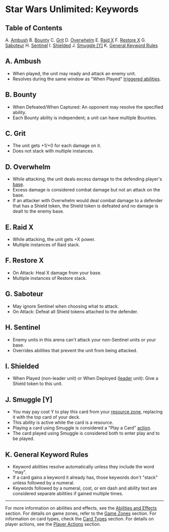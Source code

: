 # Star Wars Unlimited: Keywords

## Table of Contents
A. [Ambush](#a-ambush)
B. [Bounty](#b-bounty)
C. [Grit](#c-grit)
D. [Overwhelm](#d-overwhelm)
E. [Raid X](#e-raid-x)
F. [Restore X](#f-restore-x)
G. [Saboteur](#g-saboteur)
H. [Sentinel](#h-sentinel)
I. [Shielded](#i-shielded)
J. [Smuggle [Y]](#j-smuggle-y)
K. [General Keyword Rules](#k-general-keyword-rules)

## A. Ambush
- When played, the unit may ready and attack an enemy unit.
- Resolves during the same window as "When Played" [triggered abilities](abilities-and-effects.md#a5-triggered-abilities).

## B. Bounty
- When Defeated/When Captured: An opponent may resolve the specified ability.
- Each Bounty ability is independent; a unit can have multiple Bounties.

## C. Grit
- The unit gets +1/+0 for each damage on it.
- Does not stack with multiple instances.

## D. Overwhelm
- While attacking, the unit deals excess damage to the defending player's [base](game-zones.md#a-base-zone).
- Excess damage is considered combat damage but not an attack on the base.
- If an attacker with Overwhelm would deal combat damage to a defender that has a Shield token, the Shield token is defeated and no damage is dealt to the enemy base.

## E. Raid X
- While attacking, the unit gets +X power.
- Multiple instances of Raid stack.

## F. Restore X
- On Attack: Heal X damage from your base.
- Multiple instances of Restore stack.

## G. Saboteur
- May ignore Sentinel when choosing what to attack.
- On Attack: Defeat all Shield tokens attached to the defender.

## H. Sentinel
- Enemy units in this arena can't attack your non-Sentinel units or your base.
- Overrides abilities that prevent the unit from being attacked.

## I. Shielded
- When Played (non-leader unit) or When Deployed ([leader](card-types.md#3-leader) unit): Give a Shield token to this unit.

## J. Smuggle [Y]
- You may pay cost Y to play this card from your [resource zone](game-zones.md#d-resource-zone), replacing it with the top card of your deck.
- This ability is active while the card is a resource.
- Playing a card using Smuggle is considered a "Play a Card" [action](player-actions.md#a-play-a-card).
- The card played using Smuggle is considered both to enter play and to be played.

## K. General Keyword Rules
- Keyword abilities resolve automatically unless they include the word "may".
- If a card gains a keyword it already has, those keywords don't "stack" unless followed by a numeral.
- Keywords followed by a numeral, cost, or em dash and ability text are considered separate abilities if gained multiple times.

---

For more information on abilities and effects, see the [Abilities and Effects](abilities-and-effects.md) section.
For details on game zones, refer to the [Game Zones](game-zones.md) section.
For information on card types, check the [Card Types](card-types.md) section.
For details on player actions, see the [Player Actions](player-actions.md) section.